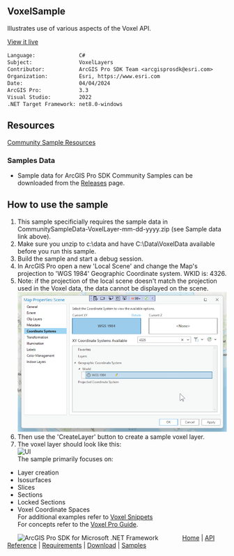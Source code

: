 ## VoxelSample

<!-- TODO: Write a brief abstract explaining this sample -->
Illustrates use of various aspects of the Voxel API.  
  


<a href="https://pro.arcgis.com/en/pro-app/sdk/" target="_blank">View it live</a>

<!-- TODO: Fill this section below with metadata about this sample-->
```
Language:              C#
Subject:               VoxelLayers
Contributor:           ArcGIS Pro SDK Team <arcgisprosdk@esri.com>
Organization:          Esri, https://www.esri.com
Date:                  04/04/2024
ArcGIS Pro:            3.3
Visual Studio:         2022
.NET Target Framework: net8.0-windows
```

## Resources

[Community Sample Resources](https://github.com/Esri/arcgis-pro-sdk-community-samples#resources)

### Samples Data

* Sample data for ArcGIS Pro SDK Community Samples can be downloaded from the [Releases](https://github.com/Esri/arcgis-pro-sdk-community-samples/releases) page.  

## How to use the sample
<!-- TODO: Explain how this sample can be used. To use images in this section, create the image file in your sample project's screenshots folder. Use relative url to link to this image using this syntax: ![My sample Image](FacePage/SampleImage.png) -->
1. This sample specificially requires the sample data in CommunitySampleData-VoxelLayer-mm-dd-yyyy.zip (see Sample data link above).
2. Make sure you unzip to c:\data and have C:\Data\VoxelData available before you run this sample.  
3. Build the sample and start a debug session.  
4. In ArcGIS Pro open a new 'Local Scene' and change the Map's projection to 'WGS 1984' Geographic Coordinate system.  WKID is: 4326.    
5. Note: if the projection of the local scene doesn't match the projection used in the Voxel data, the data cannot be displayed on the scene.  
![UI](Screenshots/Screen1.png)  
6. Then use the 'CreateLayer' button to create a sample voxel layer.  
7. The voxel layer should look like this:  
![UI](Screenshots/Screenshot1.png)  
The sample primarily focuses on:   
- Layer creation   
- Isosurfaces    
- Slices    
- Sections    
- Locked Sections    
- Voxel Coordinate Spaces  
For additional examples refer to <a href="https://github.com/Esri/arcgis-pro-sdk/wiki/ProSnippets-VoxelLayers">Voxel Snippets</a>  
For concepts refer to the <a href="https://github.com/Esri/arcgis-pro-sdk/wiki/ProConcepts-Voxel-Layers">Voxel Pro Guide</a>.  
  

<!-- End -->

&nbsp;&nbsp;&nbsp;&nbsp;&nbsp;&nbsp;<img src="https://esri.github.io/arcgis-pro-sdk/images/ArcGISPro.png"  alt="ArcGIS Pro SDK for Microsoft .NET Framework" height = "20" width = "20" align="top"  >
&nbsp;&nbsp;&nbsp;&nbsp;&nbsp;&nbsp;&nbsp;&nbsp;&nbsp;&nbsp;&nbsp;&nbsp;
[Home](https://github.com/Esri/arcgis-pro-sdk/wiki) | <a href="https://pro.arcgis.com/en/pro-app/latest/sdk/api-reference" target="_blank">API Reference</a> | [Requirements](https://github.com/Esri/arcgis-pro-sdk/wiki#requirements) | [Download](https://github.com/Esri/arcgis-pro-sdk/wiki#installing-arcgis-pro-sdk-for-net) | <a href="https://github.com/esri/arcgis-pro-sdk-community-samples" target="_blank">Samples</a>
